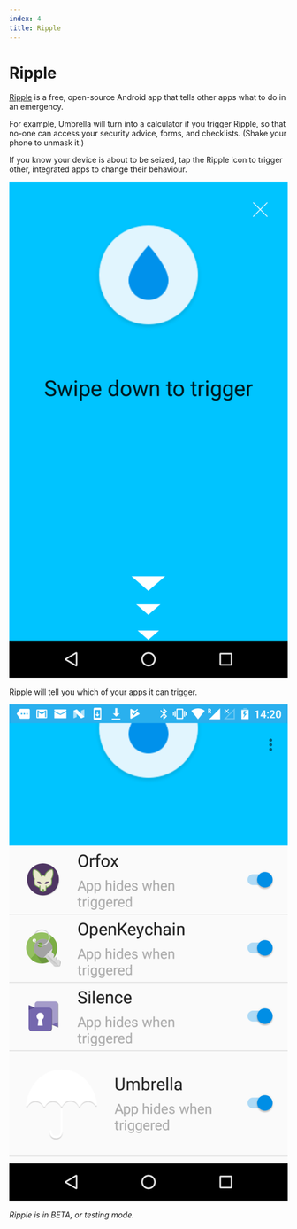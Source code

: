 ```yaml
---
index: 4
title: Ripple
---
```

# Ripple

[Ripple](https://play.google.com/store/apps/details?id=info.guardianproject.ripple&hl=en) is a free, open-source Android app that tells other apps what to do in an emergency.  

For example, Umbrella will turn into a calculator if you trigger Ripple, so that no-one can access your security advice, forms, and checklists. (Shake your phone to unmask it.)

If you know your device is about to be seized, tap the Ripple icon to trigger other, integrated apps to change their behaviour. 

![image](ripple0.png)

Ripple will tell you which of your apps it can trigger.   

![image](ripple1.png)

_Ripple is in BETA, or testing mode._